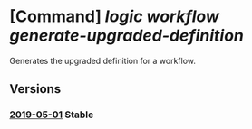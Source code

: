 # [Command] _logic workflow generate-upgraded-definition_

Generates the upgraded definition for a workflow.

## Versions

### [2019-05-01](/Resources/mgmt-plane/L3N1YnNjcmlwdGlvbnMve30vcmVzb3VyY2Vncm91cHMve30vcHJvdmlkZXJzL21pY3Jvc29mdC5sb2dpYy93b3JrZmxvd3Mve30vZ2VuZXJhdGV1cGdyYWRlZGRlZmluaXRpb24=/2019-05-01.xml) **Stable**

<!-- mgmt-plane /subscriptions/{}/resourcegroups/{}/providers/microsoft.logic/workflows/{}/generateupgradeddefinition 2019-05-01 -->
